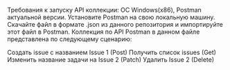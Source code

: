 Требования к запуску API коллекции: ОС Windows(x86), Postman актуальной версии. Установите Postman на свою локальную машину. 
Скачайте файл в формате .json из данного репозитория и импортируйте этот файл в Postman.
Коллекция по API Postman в данном файле представлена по следующему сценарию:

Создать issue с названием Issue 1 (Post)
Получить список issues (Get)
Изменить название задачи на Issue 2 (Patch)
Удалить Issue 2 (Delete)
